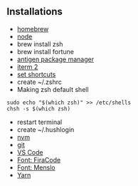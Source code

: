## Installations

- [homebrew](https://brew.sh/index_it.html)
- [node](https://nodejs.org/it/)
- brew install zsh
- brew install fortune
- [antigen package manager](https://github.com/zsh-users/antigen)
- [iterm 2](https://www.iterm2.com/)
- [set shortcuts](https://stackoverflow.com/questions/6205157/iterm-2-how-to-set-keyboard-shortcuts-to-jump-to-beginning-end-of-line)
- create ~/.zshrc
- Making zsh default shell
```
sudo echo "$(which zsh)" >> /etc/shells
chsh -s $(which zsh)
```
- restart terminal
- create ~/.hushlogin
- [nvm](https://github.com/creationix/nvm)
- [git](https://git-scm.com/)
- [VS Code](https://code.visualstudio.com/)
- [Font: FiraCode](https://github.com/tonsky/FiraCode)
- [Font: Menslo](https://github.com/powerline/fonts/blob/master/Meslo%20Slashed/Meslo%20LG%20M%20Regular%20for%20Powerline.ttf)
- [Yarn](https://yarnpkg.com/lang/en/docs/install/)
